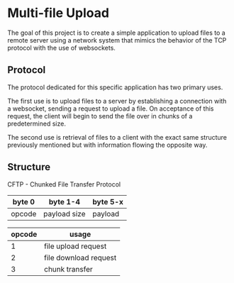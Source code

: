 # Multi-file Upload

The goal of this project is to create a simple application to upload files to a remote server using a network system that mimics the behavior of the TCP protocol with the use of websockets.

## Protocol

The protocol dedicated for this specific application has two primary uses. 

The first use is to upload files to a server by establishing a connection with a websocket, sending a request to upload a file. On acceptance of this request, the client will begin to send the file over in chunks of a predetermined size. 

The second use is retrieval of files to a client with the exact same structure previously mentioned but with information flowing the opposite way. 

## Structure

CFTP - Chunked File Transfer Protocol

| byte 0 | byte 1-4     | byte 5-x |
| ------ | ------------ | --------- | 
| opcode | payload size | payload   |


| opcode | usage                        |
| ------ | ---------------------------- |
| 1      | file upload request          |
| 2      | file download request        |
| 3      | chunk transfer               |